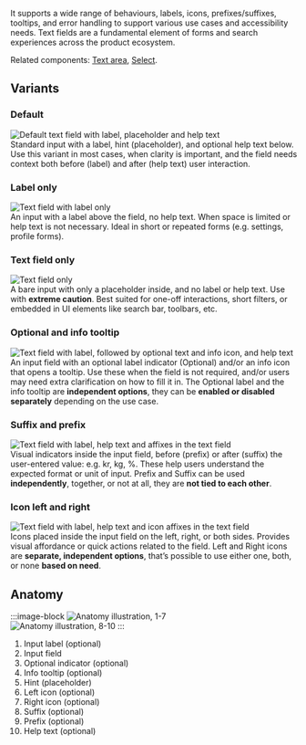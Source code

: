It supports a wide range of behaviours, labels, icons, prefixes/suffixes, tooltips, and error handling to support various use cases and accessibility needs. Text fields are a fundamental element of forms and search experiences across the product ecosystem.

Related components: [Text area](../textarea/index.md), [Select](../select/index.md).

## Variants

### Default

<div class="grid grid-cols-2 gap-24 py-16">
  <div>
    <img src="/components/textfield/overview-variant-default.svg" alt="Default text field with label, placeholder and help text" />
  </div>

  <div>
  Standard input with a label, hint (placeholder), and optional help text below. Use this variant in most cases, when clarity is important, and the field needs context both before (label) and after (help text) user interaction.
  </div>
</div>

### Label only 

<div class="grid grid-cols-2 gap-24 py-16">
  <div>
    <img src="/components/textfield/overview-variant-labelonly.svg" alt="Text field with label only" />
  </div>

  <div>
  An input with a label above the field, no help text. When space is limited or help text is not necessary. Ideal in short or repeated forms (e.g. settings, profile forms).
  </div>
</div>

### Text field only

<div class="grid grid-cols-2 gap-24 py-16">
  <div>
    <img src="/components/textfield/overview-variant-fieldonly.svg" alt="Text field only" />
  </div>

  <div>
  A bare input with only a placeholder inside, and no label or help text. Use with <b>extreme caution</b>. Best suited for one-off interactions, short filters, or embedded in UI elements like search bar, toolbars, etc.
  </div>
</div>

### Optional and info tooltip

<div class="grid grid-cols-2 gap-24 py-16">
  <div>
    <img src="/components/textfield/overview-variant-optional.svg" alt="Text field with label, followed by optional text and info icon, and help text" />
  </div>

  <div>
  An input field with an optional label indicator (Optional) and/or an info icon that opens a tooltip. Use these when the field is not required, and/or users may need extra clarification on how to fill it in. The Optional label and the info tooltip are <b>independent options</b>, they can be <b>enabled or disabled separately</b> depending on the use case.
  </div>
</div>

### Suffix and prefix

<div class="grid grid-cols-2 gap-24 py-16">
  <div>
    <img src="/components/textfield/overview-variant-affixes.svg" alt="Text field with label, help text and affixes in the text field" />
  </div>

  <div>
  Visual indicators inside the input field, before (prefix) or after (suffix) the user-entered value: e.g. kr, kg, %. These help users understand the expected format or unit of input. Prefix and Suffix can be used <b>independently</b>, together, or not at all, they are <b>not tied to each other</b>.
  </div>
</div>

### Icon left and right

<div class="grid grid-cols-2 gap-24 py-16">
  <div>
    <img src="/components/textfield/overview-variant-icons.svg" alt="Text field with label, help text and icon affixes in the text field" />
  </div>

  <div>
  Icons placed inside the input field on the left, right, or both sides. Provides visual affordance or quick actions related to the field. Left and Right icons are <b>separate, independent options</b>, that’s possible to use either one, both, or none <b>based on need</b>.
  </div>
</div>

## Anatomy

:::image-block
![Anatomy illustration, 1-7](/components/textfield/overview-anatomy-1.svg)
<br />
![Anatomy illustration, 8-10](/components/textfield/overview-anatomy-2.svg)
:::

1. Input label (optional)
2. Input field 
3. Optional indicator (optional)
4. Info tooltip (optional)
5. Hint (placeholder)
6. Left icon (optional)
7. Right icon (optional)
8. Suffix (optional)
9. Prefix (optional)
10. Help text (optional)